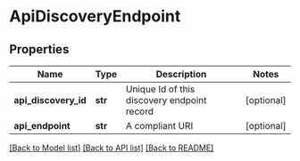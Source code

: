 # ApiDiscoveryEndpoint

## Properties
Name | Type | Description | Notes
------------ | ------------- | ------------- | -------------
**api_discovery_id** | **str** | Unique Id of this discovery endpoint record | [optional] 
**api_endpoint** | **str** | A compliant URI | [optional] 

[[Back to Model list]](../README.md#documentation-for-models) [[Back to API list]](../README.md#documentation-for-api-endpoints) [[Back to README]](../README.md)

